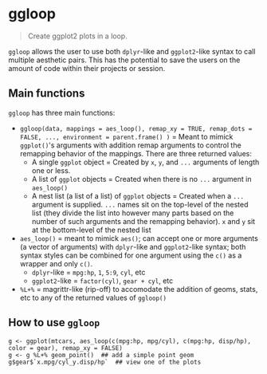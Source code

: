 # ggloop

> Create ggplot2 plots in a loop.

`ggloop` allows the user to use both `dplyr`-like and `ggplot2`-like syntax to call multiple aesthetic pairs. This has the potential to save the users on the amount of code within their projects or session.

## Main functions

`ggloop` has three main functions: 
* `ggloop(data, mappings = aes_loop(), remap_xy = TRUE, remap_dots = FALSE, ..., environment = parent.frame() )` = Meant to mimick `ggplot()`'s arguments with addition remap arguments to control the remapping behavior of the mappings. There are three returned values:
	* A single `ggplot` object = Created by `x`, `y`, and `...` arguments of length one or less.
	* A list of `ggplot` objects = Created when there is no `...` argument in `aes_loop()`
	* A nest list (a list of a list) of `ggplot` objects = Created when a `...` argument is supplied. `...` names sit on the top-level of the nested list (they divide the list into however many parts based on the number of such arguments and the remapping behavior). `x` and `y` sit at the bottom-level of the nested list
* `aes_loop()` = meant to mimick `aes()`; can accept one or more arguments (a vector of arguments) with `dplyr`-like and `ggplot2`-like syntax; both syntax styles can be combined for one argument using the `c()` as a wrapper and only `c()`.
	* `dplyr`-like = `mpg:hp`, `1`, `5:9`, `cyl`, etc
	* `ggplot2`-like = `factor(cyl)`, `gear + cyl`, etc
* `%L+%` = magrittr-like (rip-off) to accomodate the addition of geoms, stats, etc to any of the returned values of `ggloop()`

## How to use `ggloop`

```{r}
g <- ggplot(mtcars, aes_loop(c(mpg:hp, mpg/cyl), c(mpg:hp, disp/hp), color = gear), remap_xy = FALSE)
g <- g %L+% geom_point()  ## add a simple point geom
g$gear$`x.mpg/cyl_y.disp/hp`  ## view one of the plots
```
